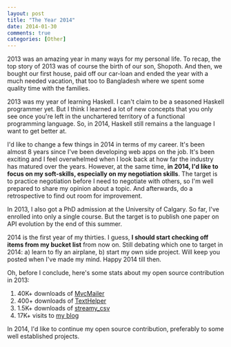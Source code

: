 ```yaml
---
layout: post
title: "The Year 2014"
date: 2014-01-30
comments: true
categories: [Other]
---
```


2013 was an amazing year in many ways for my personal life. To recap, the top story of 2013 was of course the birth of our son, Shopoth. And then, we bought our first house, paid off our car-loan and ended the year with a much needed vacation, that too to Bangladesh where we spent some quality time with the families.

2013 was my year of learning Haskell. I can't claim to be a seasoned Haskell programmer yet. But I think I learned a lot of new concepts that you only see once you're left in the unchartered territory of a functional programming language. So, in 2014, Haskell still remains a the language I want to get better at.

I'd like to change a few things in 2014 in terms of my career. It's been almost 8 years since I've been developing web apps on the job. It's been exciting and I feel overwhelmed when I look back at how far the industry has matured over the years. However, at the same time, __in 2014, I'd like to focus on my soft-skills, especially on my negotiation skills__. The target is to practice negotiation before I need to negotiate with others, so I'm well prepared to share my opinion about a topic. And afterwards, do a retrospective to find out room for improvement.

In 2013, I also got a PhD admission at the University of Calgary. So far, I've enrolled into only a single course. But the target is to publish one paper on API evolution by the end of this summer.

2014 is the first year of my thirties. I guess, __I should start checking off items from my bucket list__ from now on. Still debating which one to target in 2014: a) learn to fly an airplane, b) start my own side project. Will keep you posted when I've made my mind. Happy 2014 till then.

Oh, before I conclude, here's some stats about my open source contribution in 2013:

1. 40K+ downloads of [MvcMailer](http://www.nuget.org/packages/MvcMailer)
2. 400+ downloads of [TextHelper](http://www.nuget.org/packages/TextHelper)
3. 1.5K+ downloads of [streamy_csv](http://rubygems.org/gems/streamy_csv)
4. 17K+ visits to [my blog](/blog)

In 2014, I'd like to continue my open source contribution, preferably to some well established projects.